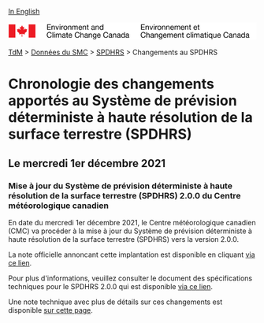 [In English](changelog_hrdlps_en.md)

![ECCC logo](../../img_eccc-logo.png)

[TdM](../../readme_fr.md) > [Données du SMC](../readme_fr.md) > [SPDHRS](readme_hrdlps_fr.md) > Changements au SPDHRS

# Chronologie des changements apportés au Système de prévision déterministe à haute résolution de la surface terrestre (SPDHRS)

## Le mercredi 1er décembre 2021

### Mise à jour du Système de prévision déterministe à haute résolution de la surface terrestre (SPDHRS) 2.0.0 du Centre météorologique canadien

En date du mercredi 1er décembre 2021, le Centre météorologique canadien (CMC) va procéder à la mise à jour du Système de prévision déterministe à haute résolution de la surface terrestre (SPDHRS) vers la version 2.0.0.



La note officielle annoncant cette implantation est disponible en cliquant [via ce lien](https://dd.meteo.gc.ca/doc/genots/2021/11/26/NOCN03_CWAO_262118___50159).

Pour plus d'informations, veuillez consulter le document des spécifications techniques pour le SPDHRS 2.0.0 qui est disponible [via ce lien](https://collaboration.cmc.ec.gc.ca/cmc/CMOI/product_guide/docs/tech_specifications/tech_specifications_HRDLPS_2.0.0_f.pdf).

Une note technique avec plus de détails sur ces changements est disponible [sur cette page](https://collaboration.cmc.ec.gc.ca/cmc/CMOI/product_guide/docs/tech_notes/technote_hrdlps-200_f.pdf).


